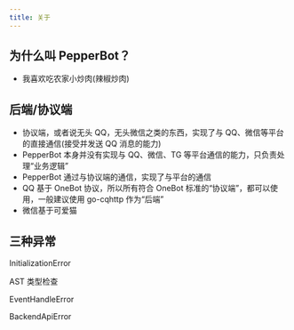 ```yaml
---
title: 关于
---
```


## 为什么叫 PepperBot？

- 我喜欢吃农家小炒肉(辣椒炒肉)

## 后端/协议端

- 协议端，或者说无头 QQ，无头微信之类的东西，实现了与 QQ、微信等平台的直接通信(接受并发送 QQ 消息的能力)
- PepperBot 本身并没有实现与 QQ、微信、TG 等平台通信的能力，只负责处理“业务逻辑”
- PepperBot 通过与协议端的通信，实现了与平台的通信
- QQ 基于 OneBot 协议，所以所有符合 OneBot 标准的“协议端”，都可以使用，一般建议使用 go-cqhttp 作为“后端”
- 微信基于可爱猫

## 三种异常

InitializationError

AST 类型检查

EventHandleError

BackendApiError
